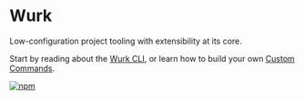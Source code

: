# Wurk

Low-configuration project tooling with extensibility at its core.

Start by reading about the [Wurk CLI](core/wurk/README.md), or learn how to build your own [Custom Commands](core/wurk/README_CUSTOM_COMMANDS.md).

[![npm](https://img.shields.io/npm/v/wurk?label=NPM)](https://www.npmjs.com/package/wurk)
